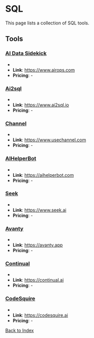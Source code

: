 # SQL

This page lists a collection of SQL tools.

## Tools

### [AI Data Sidekick](https://www.airops.com)
-
- **Link**: https://www.airops.com
- **Pricing**: -

### [Ai2sql](https://www.ai2sql.io)
-
- **Link**: https://www.ai2sql.io
- **Pricing**: -

### [Channel](https://www.usechannel.com)
-
- **Link**: https://www.usechannel.com
- **Pricing**: -

### [AIHelperBot](https://aihelperbot.com)
-
- **Link**: https://aihelperbot.com
- **Pricing**: -

### [Seek](https://www.seek.ai)
-
- **Link**: https://www.seek.ai
- **Pricing**: -

### [Avanty](https://avanty.app)
-
- **Link**: https://avanty.app
- **Pricing**: -

### [Continual](https://continual.ai)
-
- **Link**: https://continual.ai
- **Pricing**: -

### [CodeSquire](https://codesquire.ai)
-
- **Link**: https://codesquire.ai
- **Pricing**: -


[Back to Index](README.MD)